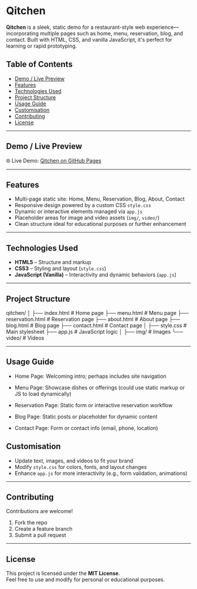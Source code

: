 # Qitchen

**Qitchen** is a sleek, static demo for a restaurant-style web experience—incorporating multiple pages such as home, menu, reservation, blog, and contact. Built with HTML, CSS, and vanilla JavaScript, it's perfect for learning or rapid prototyping.

## Table of Contents

- [Demo / Live Preview](#demo--live-preview)  
- [Features](#features)  
- [Technologies Used](#technologies-used)  
- [Project Structure](#project-structure)  
- [Usage Guide](#usage-guide)  
- [Customisation](#customisation)  
- [Contributing](#contributing)  
- [License](#license)

---

## Demo / Live Preview

🌐 Live Demo: [Qitchen on GitHub Pages](https://loai-radwan.github.io/qitchen/)

---

##  Features

- Multi-page static site: Home, Menu, Reservation, Blog, About, Contact  
- Responsive design powered by a custom CSS `style.css`  
- Dynamic or interactive elements managed via `app.js`  
- Placeholder areas for image and video assets (`img/`, `video/`)  
- Clean structure ideal for educational purposes or further enhancement

---

## Technologies Used

- **HTML5** – Structure and markup  
- **CSS3** – Styling and layout (`style.css`)  
- **JavaScript (Vanilla)** – Interactivity and dynamic behaviors (`app.js`)  

---




##  Project Structure

qitchen/
│
├── index.html           # Home page
├── menu.html            # Menu page
├── reservation.html     # Reservation page
├── about.html           # About page
├── blog.html            # Blog page
├── contact.html         # Contact page
│
├── style.css            # Main stylesheet
├── app.js               # JavaScript logic
│
├── img/                 # Images
└── video/               # Videos

---

## Usage Guide

- Home Page: Welcoming intro; perhaps includes site navigation

- Menu Page: Showcase dishes or offerings (could use static markup or JS to load dynamically)

- Reservation Page: Static form or interactive reservation workflow

- Blog Page: Static posts or placeholder for dynamic content

- Contact Page: Form or contact info (email, phone, location)

##  Customisation  

- Update text, images, and videos to fit your brand  
- Modify `style.css` for colors, fonts, and layout changes  
- Enhance `app.js` for more interactivity (e.g., form validation, animations)  

---

##  Contributing  

Contributions are welcome!  

1. Fork the repo  
2. Create a feature branch  
3. Submit a pull request  

---

##  License  

This project is licensed under the **MIT License**.  
Feel free to use and modify for personal or educational purposes.  
